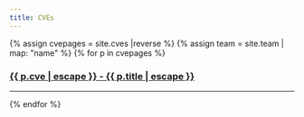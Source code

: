 ```yaml
---
title: CVEs
---
```

{% assign cvepages = site.cves |reverse %}
{% assign team = site.team | map: "name" %}
{% for p in cvepages %}
<div class="caseitem">
<h3><a href="{{ p.url }}">{{ p.cve | escape }} - {{ p.title | escape }}</a></h3>
</div>
<hr>
{% endfor %}